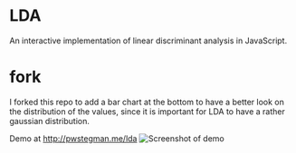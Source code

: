 # LDA

An interactive implementation of linear discriminant analysis in JavaScript.

#  fork
I forked this repo to add a bar chart at the bottom to have a better look on the distribution of the values, since it is important for LDA to have a rather gaussian distribution. 


Demo at http://pwstegman.me/lda
![Screenshot of demo](img/screen.png?raw=true)
